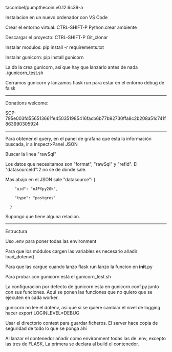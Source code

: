 tacombel/pumpthecoin:v0.12.6c39-a

Instalacion en un nuevo ordenador con VS Code

Crear el entorno virtual: CTRL-SHIFT-P Python:crear ambiente

Descargar el proyecto: CTRL-SHIFT-P Git_clonar

Instalar modulos: pip install -r requirements.txt

Instalar gunicorn: pip install gunicorn

La db la crea gunicorn, así que hay que lanzarlo antes de nada ./gunicorn_test.sh

Cerramos gunicorn y lanzamos flask run para estar en el entorno debug de falsk

-----------------------------------------------

Donations welcome:

SCP: 795e003fd556513661fe450351985416facb6b77b92730ffa8c2b208a51c741f863990305924

-----------------------------------------------

Para obtener el query, en el panel de grafana que está la información buscada, ir a Inspect>Panel JSON

Buscar la linea "rawSql"

Los datos que necesitamos son "format", "rawSql" y "refId". El "datasourceId":2 no se de donde sale.

Mas abajo en el JSON sale
 "datasource": {

        "uid": "nJPYpy2Gk",

        "type": "postgres"

      }

Supongo que tiene alguna relacion.

-----------------------------------------------

Estructura

Uso .env para poner todas las environment

Para que los módulos cargen las variables es necesario añadir load_dotenv()

Para que las cargue cuando lanzo flask run lanzo la funcion en __init__.py

Para probar con gunicorn está el gunicorn_test.sh

La configuracion por defecto de gunicorn esta en gunicorn.conf.py junto con sus funciones. Aqui se ponen las funciones que no quiero que se ejecuten en cada worker.

gunicorn no lee el dotenv, así que si se quiere cambiar el nivel de logging hacer export LOGINLEVEL=DEBUG

Usar el directorio contest para guardar ficheros. El server hace copia de seguridad de todo lo que se ponga ahí

Al lanzar el contenedor añadir como environment todas las de .env, excepto las tres de FLASK, La primera se declara al build el contenedor.